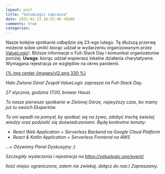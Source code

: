 ```yaml
---
layout: post
title: "ValueLogic zaprasza"
date: 2022-01-13 16:55:40 +0100
comments: true
categories: 
---
```

Nasze kolejne spotkanie odbędzie się 23-ego lutego. Tę dłuższą przerwę możecie sobie umilić biorąc udział w wydarzeniu organizowanym przez <a href="https://valuelogic.one">ValueLogic</a>!. Bliższe informacje o Full-Stack Day i komunikat organizatorów poniżej. <b>Uwaga</b>: biorąc udział wspierasz lokalne działania charytatywne. Wymagana rejestracja ze względów na okres pandemii.

[{% img center /images/vl2.png 330 %}](https://valuelogic.one/event/)

<i>
Halo Zielona Góra! Zespół ValueLogic zaprasza na Full-Stack Day. 

27 stycznia, godzina 17.00,  browar Haust.

To nasze pierwsze spotkanie w Zielonej Górze, najwyższy czas, bo mamy już tu swoich Ekspertów. 

To oni wpadli na pomysł, by spotkać się na żywo, zdobyć trochę świeżej wiedzy oraz podzielić się doświadczeniami.
Będą konkretne tematy:

<ul>
<li>React Web Application +  Serverless Backend na Google Cloud Platform 
<li>React & Kotlin Application + Serverless Frontend na AWS
</ul>

...+ Ożywiony Panel Dyskusyjny :)


Szczegóły wydarzenia i rejestracja na https://valuelogic.one/event/

Ilość miejsc ograniczona, zatem nie zwlekaj, dołącz do nas:) Zapraszamy.
</i>